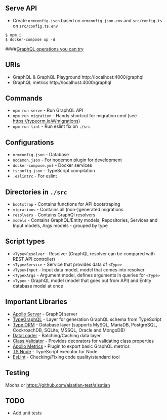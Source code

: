 ## Serve API

-   Create `ormconfig.json` based on `ormconfig.json.env` and `src/config.ts` on `src/config.ts.env`

```
$ npm i
$ docker-compose up -d
```

####[GraphQL operations you can try](docs/OPERATIONS.md)

## URIs

-   GraphQL & GraphQL Playground http://localhost:4000/graphql
-   GraphQL metrics http://localhost:4000/graphql

## Commands

-   `npm run serve` - Run GraphQL API
-   `npm run migration` - Handy shortcut for migration cmd (see https://typeorm.io/#/migrations)
-   `npm run lint` - Run eslint fix on `./src`

## Configurations

-   `ormconfig.json` - Database
-   `nodemon.json` - For nodemon plugin for development
-   `docker-compose.yml` - Docker services
-   `tsconfig.json` - TypeScript compilation
-   `.eslintrc` - For eslint

## Directories in `./src`

-   `bootstrap` - Contains functions for API bootstraping
-   `migrations` - Contains all (non-)generated migrations
-   `resolvers` - Contains GraphQl resolvers
-   `models` - Contains GraphQL/Entity models, Repositories, Services and Input models, Args models - grouped by type

## Script types

-   `<Type>Resolver` - Resolver (GraphQL resolver can be compared with REST API controller)
-   `<Type>Service` - Service that provides data of `<Type>`
-   `<Type>Input` - Input data model, model that comes into resolver
-   `<Type>Args` - Argument model, defines arguments in queries for `<Type>`
-   `<Type>` - GraphQL model (model that goes out from API) and Entity database model at once

## Important Libraries

-   [Apollo Server](https://github.com/apollographql/apollo-server) - GraphQl server
-   [TypeGraphQL](https://typegraphql.ml/) - Layer for generation GraphQL schema from TypeScript
-   [Type ORM](https://typeorm.io) - Database layer (supports MySQL, MariaDB, PostgreSQL, CockroachDB, SQLite, MSSQL, Oracle and MongoDB)
-   [DataLoader](https://github.com/graphql/dataloader) - Batching/Caching data layer
-   [Class Validator](https://github.com/typestack/class-validator) - Provides decorators for validating class properties
-   [Apollo Metrics](https://www.npmjs.com/package/apollo-metrics) - Plugin to export basic GraphQL metrics
-   [TS Node](https://github.com/TypeStrong/ts-node) - TypeScript executor for Node
-   [EsLint](https://eslint.org/) - Checking/Fixing code quality/standard tool

## Testing

Mocha or https://github.com/alsatian-test/alsatian

## TODO

-   Add unit tests
